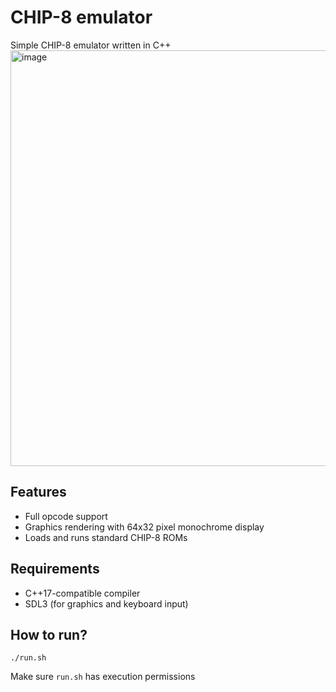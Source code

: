 # CHIP-8 emulator
Simple CHIP-8 emulator written in C++
<img width="1282" height="665" alt="image" src="https://github.com/user-attachments/assets/2f60deda-a35d-4000-8c5e-e8f82e569c5f" />

## Features
 - Full opcode support
 - Graphics rendering with 64x32 pixel monochrome display
 - Loads and runs standard CHIP-8 ROMs

## Requirements
 - C++17-compatible compiler
 - SDL3 (for graphics and keyboard input)

## How to run?
```
./run.sh
```
Make sure `run.sh` has execution permissions

